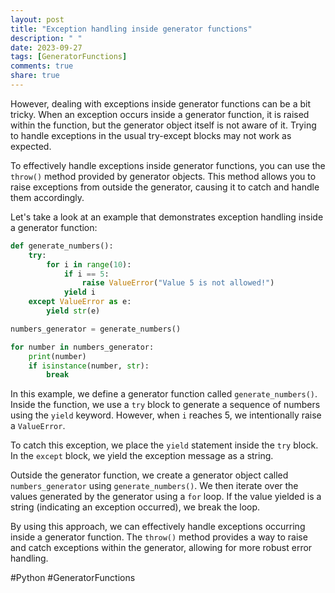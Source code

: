 ```yaml
---
layout: post
title: "Exception handling inside generator functions"
description: " "
date: 2023-09-27
tags: [GeneratorFunctions]
comments: true
share: true
---
```


However, dealing with exceptions inside generator functions can be a bit tricky. When an exception occurs inside a generator function, it is raised within the function, but the generator object itself is not aware of it. Trying to handle exceptions in the usual try-except blocks may not work as expected.

To effectively handle exceptions inside generator functions, you can use the `throw()` method provided by generator objects. This method allows you to raise exceptions from outside the generator, causing it to catch and handle them accordingly.

Let's take a look at an example that demonstrates exception handling inside a generator function:

```python
def generate_numbers():
    try:
        for i in range(10):
            if i == 5:
                raise ValueError("Value 5 is not allowed!")
            yield i
    except ValueError as e:
        yield str(e)

numbers_generator = generate_numbers()

for number in numbers_generator:
    print(number)
    if isinstance(number, str):
        break

```

In this example, we define a generator function called `generate_numbers()`. Inside the function, we use a `try` block to generate a sequence of numbers using the `yield` keyword. However, when `i` reaches 5, we intentionally raise a `ValueError`.

To catch this exception, we place the `yield` statement inside the `try` block. In the `except` block, we yield the exception message as a string.

Outside the generator function, we create a generator object called `numbers_generator` using `generate_numbers()`. We then iterate over the values generated by the generator using a `for` loop. If the value yielded is a string (indicating an exception occurred), we break the loop.

By using this approach, we can effectively handle exceptions occurring inside a generator function. The `throw()` method provides a way to raise and catch exceptions within the generator, allowing for more robust error handling.

#Python #GeneratorFunctions